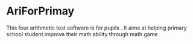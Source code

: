 # AriForPrimay
This four arithmetic test software is for pupils . It aims at helping primary school student improve their math ability through  math game
